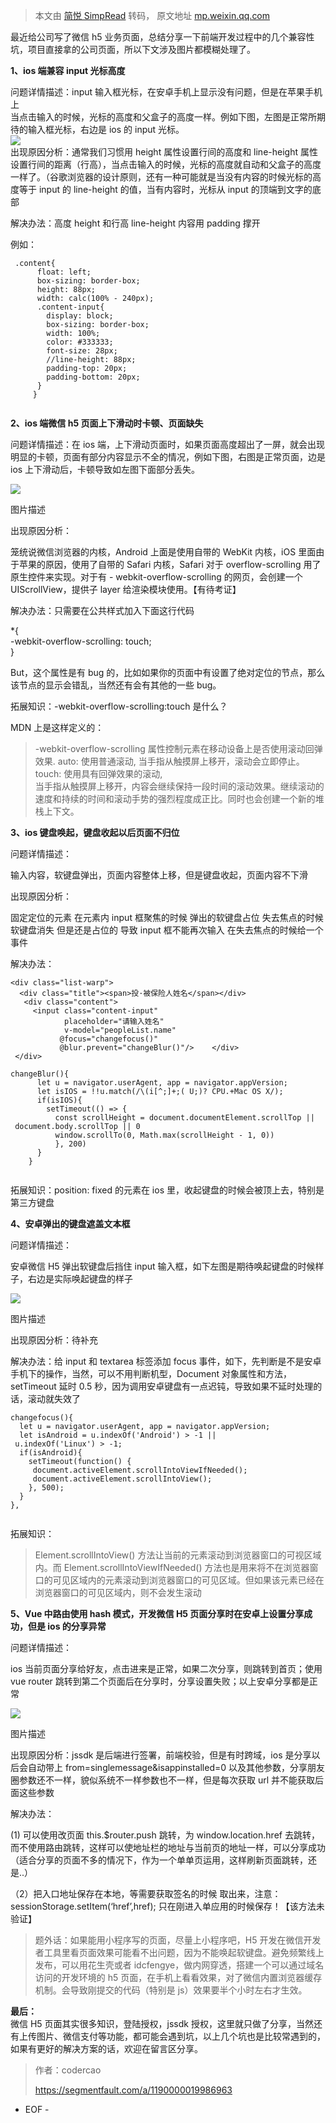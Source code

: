 > 本文由 [简悦 SimpRead](http://ksria.com/simpread/) 转码， 原文地址 [mp.weixin.qq.com](https://mp.weixin.qq.com/s?__biz=MzAxODE2MjM1MA==&mid=2651578171&idx=2&sn=e298db81ccce6f4d465773b64ff71dd9&chksm=802508fab75281ec208f986fd08891e47dd238a33126eaa2b8eb73f690cf66b9ff05b2eaf7d9&mpshare=1&scene=1&srcid=0629ybUnn5RgCdwL0kyao6oz&sharer_sharetime=1624939737047&sharer_shareid=7fece245937ac96f04f0fb8e1311fff1#rd)

最近给公司写了微信 h5 业务页面，总结分享一下前端开发过程中的几个兼容性坑，项目直接拿的公司页面，所以下文涉及图片都模糊处理了。

**1、ios 端兼容 input 光标高度**

问题详情描述：input 输入框光标，在安卓手机上显示没有问题，但是在苹果手机上  
当点击输入的时候，光标的高度和父盒子的高度一样。例如下图，左图是正常所期待的输入框光标，右边是 ios 的 input 光标。  
![](https://mmbiz.qpic.cn/sz_mmbiz_jpg/H8M5QJDxMHpKGHbXwSq8iautMPJQTnfC2vAamzl6IictibnPxmySqMplloLzYcExGNSMKYaVYbKWE4RwzVFCr2GjQ/640?wx_fmt=jpeg)  
出现原因分析：通常我们习惯用 height 属性设置行间的高度和 line-height 属性设置行间的距离（行高），当点击输入的时候，光标的高度就自动和父盒子的高度一样了。（谷歌浏览器的设计原则，还有一种可能就是当没有内容的时候光标的高度等于 input 的 line-height 的值，当有内容时，光标从 input 的顶端到文字的底部

解决办法：高度 height 和行高 line-height 内容用 padding 撑开

例如：

```
 .content{
      float: left;
      box-sizing: border-box;
      height: 88px;
      width: calc(100% - 240px); 
      .content-input{
        display: block;
        box-sizing: border-box;
        width: 100%;
        color: #333333;
        font-size: 28px;
        //line-height: 88px;
        padding-top: 20px;
        padding-bottom: 20px;
      }
     } 


```

**2、ios 端微信 h5 页面上下滑动时卡顿、页面缺失**

问题详情描述：在 ios 端，上下滑动页面时，如果页面高度超出了一屏，就会出现明显的卡顿，页面有部分内容显示不全的情况，例如下图，右图是正常页面，边是 ios 上下滑动后，卡顿导致如左图下面部分丢失。

![](https://mmbiz.qpic.cn/sz_mmbiz_jpg/H8M5QJDxMHpKGHbXwSq8iautMPJQTnfC2nfoQkgEbPacUd6e9jjnFfqC0L2ibK0TYSAfJzOEibOvV5EqoMJwicOAyQ/640?wx_fmt=jpeg)

图片描述

出现原因分析：

笼统说微信浏览器的内核，Android 上面是使用自带的 WebKit 内核，iOS 里面由于苹果的原因，使用了自带的 Safari 内核，Safari 对于 overflow-scrolling 用了原生控件来实现。对于有 - webkit-overflow-scrolling 的网页，会创建一个 UIScrollView，提供子 layer 给渲染模块使用。【有待考证】

解决办法：只需要在公共样式加入下面这行代码

*{  
-webkit-overflow-scrolling: touch;  
}

But，这个属性是有 bug 的，比如如果你的页面中有设置了绝对定位的节点，那么该节点的显示会错乱，当然还有会有其他的一些 bug。

拓展知识：-webkit-overflow-scrolling:touch 是什么？

MDN 上是这样定义的：

> -webkit-overflow-scrolling 属性控制元素在移动设备上是否使用滚动回弹效果. auto: 使用普通滚动, 当手指从触摸屏上移开，滚动会立即停止。touch: 使用具有回弹效果的滚动,  
> 当手指从触摸屏上移开，内容会继续保持一段时间的滚动效果。继续滚动的速度和持续的时间和滚动手势的强烈程度成正比。同时也会创建一个新的堆栈上下文。

**3、ios 键盘唤起，键盘收起以后页面不归位**

问题详情描述：

输入内容，软键盘弹出，页面内容整体上移，但是键盘收起，页面内容不下滑

出现原因分析：

固定定位的元素 在元素内 input 框聚焦的时候 弹出的软键盘占位 失去焦点的时候软键盘消失 但是还是占位的 导致 input 框不能再次输入 在失去焦点的时候给一个事件

解决办法：

```
<div class="list-warp">
  <div class="title"><span>投·被保险人姓名</span></div>
   <div class="content">
     <input class="content-input" 
            placeholder="请输入姓名"
            v-model="peopleList.name"
           @focus="changefocus()"
           @blur.prevent="changeBlur()"/>    </div>
 </div>

changeBlur(){
      let u = navigator.userAgent, app = navigator.appVersion;
      let isIOS = !!u.match(/\(i[^;]+;( U;)? CPU.+Mac OS X/);
      if(isIOS){
        setTimeout(() => {
          const scrollHeight = document.documentElement.scrollTop || document.body.scrollTop || 0
          window.scrollTo(0, Math.max(scrollHeight - 1, 0))
          }, 200)
      }
    } 


```

拓展知识：position: fixed 的元素在 ios 里，收起键盘的时候会被顶上去，特别是第三方键盘

**4、安卓弹出的键盘遮盖文本框**

问题详情描述：

安卓微信 H5 弹出软键盘后挡住 input 输入框，如下左图是期待唤起键盘的时候样子，右边是实际唤起键盘的样子

![](https://mmbiz.qpic.cn/sz_mmbiz_jpg/H8M5QJDxMHpKGHbXwSq8iautMPJQTnfC2YmFadxibvK8Gw7yB1BpjT8SsCvWLHgAxuqliagUIK0zmMgPMta2zTgVQ/640?wx_fmt=jpeg)

图片描述

出现原因分析：待补充

解决办法：给 input 和 textarea 标签添加 focus 事件，如下，先判断是不是安卓手机下的操作，当然，可以不用判断机型，Document 对象属性和方法，setTimeout 延时 0.5 秒，因为调用安卓键盘有一点迟钝，导致如果不延时处理的话，滚动就失效了

```
changefocus(){
  let u = navigator.userAgent, app = navigator.appVersion;
  let isAndroid = u.indexOf('Android') > -1 || u.indexOf('Linux') > -1;
  if(isAndroid){
    setTimeout(function() {
     document.activeElement.scrollIntoViewIfNeeded();
     document.activeElement.scrollIntoView();
    }, 500);       
  }
}, 


```

拓展知识：

> Element.scrollIntoView() 方法让当前的元素滚动到浏览器窗口的可视区域内。而 Element.scrollIntoViewIfNeeded() 方法也是用来将不在浏览器窗口的可见区域内的元素滚动到浏览器窗口的可见区域。但如果该元素已经在浏览器窗口的可见区域内，则不会发生滚动

**5、Vue 中路由使用 hash 模式，开发微信 H5 页面分享时在安卓上设置分享成功，但是 ios 的分享异常**

问题详情描述：

ios 当前页面分享给好友，点击进来是正常，如果二次分享，则跳转到首页；使用 vue router 跳转到第二个页面后在分享时，分享设置失败；以上安卓分享都是正常

![](https://mmbiz.qpic.cn/sz_mmbiz_png/H8M5QJDxMHpKGHbXwSq8iautMPJQTnfC2K91tvI3ib31L1SOyoAuncPn9icTicDLmZwAUOLrJkSVkFp9a6p7c2uZLg/640?wx_fmt=png)

图片描述

出现原因分析：jssdk 是后端进行签署，前端校验，但是有时跨域，ios 是分享以后会自动带上 from=singlemessage&isappinstalled=0 以及其他参数，分享朋友圈参数还不一样，貌似系统不一样参数也不一样，但是每次获取 url 并不能获取后面这些参数

解决办法：

(1) 可以使用改页面 this.$router.push 跳转，为 window.location.href 去跳转，而不使用路由跳转，这样可以使地址栏的地址与当前页的地址一样，可以分享成功（适合分享的页面不多的情况下，作为一个单单页运用，这样刷新页面跳转，还是..）

（2）把入口地址保存在本地，等需要获取签名的时候 取出来，注意：sessionStorage.setItem(‘href’,href); 只在刚进入单应用的时候保存！【该方法未验证】

> 题外话：如果能用小程序写的页面，尽量上小程序吧，H5 开发在微信开发者工具里看页面效果可能看不出问题，因为不能唤起软键盘。避免频繁线上发布，可以用花生壳或者 idcfengye，做内网穿透，搭建一个可以通过域名访问的开发环境的 h5 页面，在手机上看看效果，对了微信内置浏览器缓存机制。会导致刚提交的代码（特别是 js）效果要半个小时左右才生效。

**最后：**  
微信 H5 页面其实很多知识，登陆授权，jssdk 授权，这里就只做了分享，当然还有上传图片、微信支付等功能，都可能会遇到坑，以上几个坑也是比较常遇到的，如果有更好的解决方案的话，欢迎在留言区分享。

> 作者：codercao
> 
> https://segmentfault.com/a/1190000019986963

- EOF -